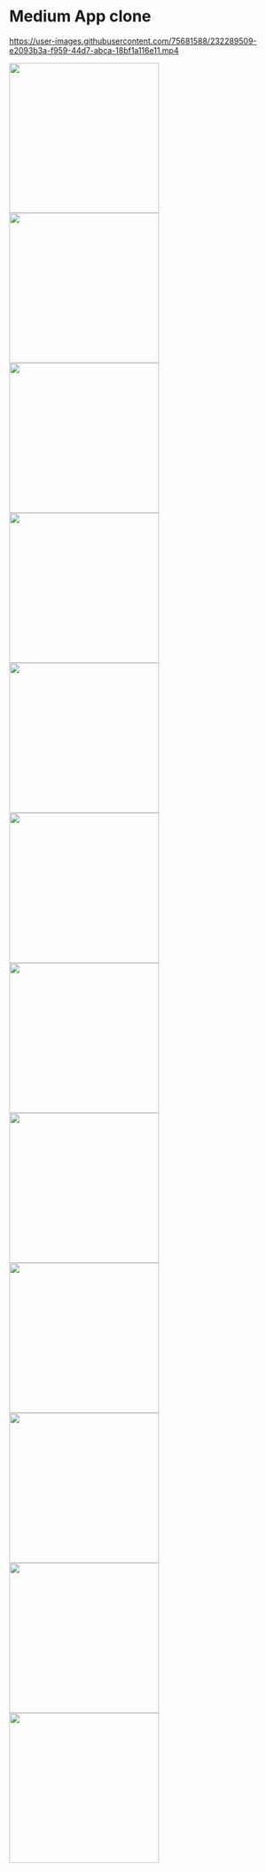 
<h1>Medium App clone</h1>




https://user-images.githubusercontent.com/75681588/232289509-e2093b3a-f959-44d7-abca-18bf1a116e11.mp4



<p>
    <img src="images/signin.png" width="270">
    <img src="images/signup.png" width="270">
  <img src="images/mainscreenshimmer.png" width="270" >
  <img src="images/homescreen.png" width="270">
  <img src="images/homescreen1.png" width="270">
  <img src="images/opennews.png" width="270">
  <img src="images/searchednews.png" width="270">
  <img src="images/searchnews.png" width="270">
  <img src="images/settingscreen.png" width="270">
  <img src="images/drawer.png" width="270">
  <img src="images/profilescreen.png" width="270">
  <img src="images/editprofile.png" width="270">
 
  </p>
